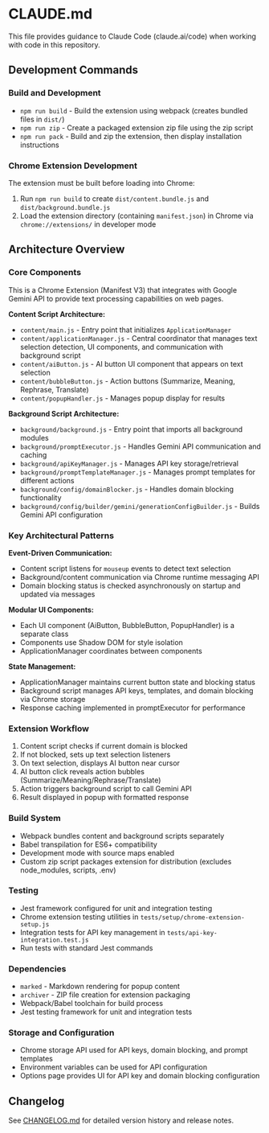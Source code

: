 # CLAUDE.md

This file provides guidance to Claude Code (claude.ai/code) when working with code in this repository.

## Development Commands

### Build and Development
- `npm run build` - Build the extension using webpack (creates bundled files in `dist/`)
- `npm run zip` - Create a packaged extension zip file using the zip script
- `npm run pack` - Build and zip the extension, then display installation instructions

### Chrome Extension Development
The extension must be built before loading into Chrome:
1. Run `npm run build` to create `dist/content.bundle.js` and `dist/background.bundle.js`
2. Load the extension directory (containing `manifest.json`) in Chrome via `chrome://extensions/` in developer mode

## Architecture Overview

### Core Components
This is a Chrome Extension (Manifest V3) that integrates with Google Gemini API to provide text processing capabilities on web pages.

**Content Script Architecture:**
- `content/main.js` - Entry point that initializes `ApplicationManager`
- `content/applicationManager.js` - Central coordinator that manages text selection detection, UI components, and communication with background script
- `content/aiButton.js` - AI button UI component that appears on text selection
- `content/bubbleButton.js` - Action buttons (Summarize, Meaning, Rephrase, Translate)
- `content/popupHandler.js` - Manages popup display for results

**Background Script Architecture:**
- `background/background.js` - Entry point that imports all background modules
- `background/promptExecutor.js` - Handles Gemini API communication and caching
- `background/apiKeyManager.js` - Manages API key storage/retrieval
- `background/promptTemplateManager.js` - Manages prompt templates for different actions
- `background/config/domainBlocker.js` - Handles domain blocking functionality
- `background/config/builder/gemini/generationConfigBuilder.js` - Builds Gemini API configuration

### Key Architectural Patterns

**Event-Driven Communication:**
- Content script listens for `mouseup` events to detect text selection
- Background/content communication via Chrome runtime messaging API
- Domain blocking status is checked asynchronously on startup and updated via messages

**Modular UI Components:**
- Each UI component (AiButton, BubbleButton, PopupHandler) is a separate class
- Components use Shadow DOM for style isolation
- ApplicationManager coordinates between components

**State Management:**
- ApplicationManager maintains current button state and blocking status
- Background script manages API keys, templates, and domain blocking via Chrome storage
- Response caching implemented in promptExecutor for performance

### Extension Workflow
1. Content script checks if current domain is blocked
2. If not blocked, sets up text selection listeners
3. On text selection, displays AI button near cursor
4. AI button click reveals action bubbles (Summarize/Meaning/Rephrase/Translate)
5. Action triggers background script to call Gemini API
6. Result displayed in popup with formatted response

### Build System
- Webpack bundles content and background scripts separately
- Babel transpilation for ES6+ compatibility
- Development mode with source maps enabled
- Custom zip script packages extension for distribution (excludes node_modules, scripts, .env)

### Testing
- Jest framework configured for unit and integration testing
- Chrome extension testing utilities in `tests/setup/chrome-extension-setup.js`
- Integration tests for API key management in `tests/api-key-integration.test.js`
- Run tests with standard Jest commands

### Dependencies
- `marked` - Markdown rendering for popup content
- `archiver` - ZIP file creation for extension packaging
- Webpack/Babel toolchain for build process
- Jest testing framework for unit and integration tests

### Storage and Configuration
- Chrome storage API used for API keys, domain blocking, and prompt templates
- Environment variables can be used for API configuration
- Options page provides UI for API key and domain blocking configuration

## Changelog

See [CHANGELOG.md](./CHANGELOG.md) for detailed version history and release notes.